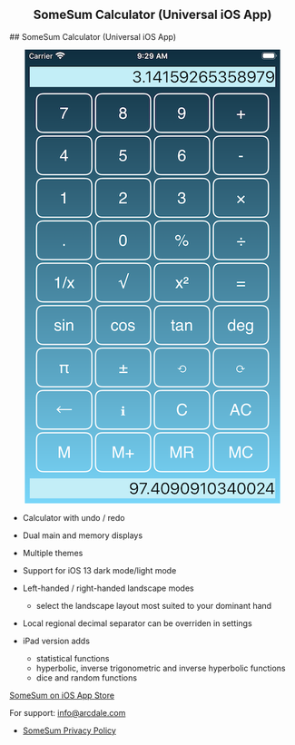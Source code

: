 
<center> <h2>SomeSum Calculator (Universal iOS App) </h2> </center>
## SomeSum Calculator (Universal iOS App) 

<p align="center">
  <img src="iPhonePortrait.png" alt="SomeSum image"/>
</p>

- Calculator with undo / redo 

- Dual main and memory displays 

- Multiple themes

- Support for iOS 13 dark mode/light mode

- Left-handed / right-handed landscape modes
  - select the landscape layout most suited to your dominant hand

- Local regional decimal separator can be overriden in settings
 
- iPad version adds
  - statistical functions
  - hyperbolic, inverse trigonometric and inverse hyperbolic functions
  - dice and random functions

[SomeSum on iOS App Store](https://apps.apple.com/us/app/somesum/id1503184279#?platform=iphone)

For support: [info@arcdale.com](mailto:info@arcdale.com)    

-  [SomeSum Privacy Policy](SomeSumPrivacyPolicy.md)	
